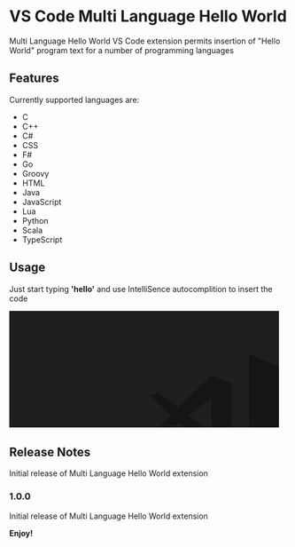 # VS Code Multi Language Hello World

Multi Language Hello World VS Code extension permits insertion of "Hello World"
program text for a number of programming languages

## Features

Currently supported languages are:
- C
- C++
- C#
- CSS
- F#
- Go
- Groovy
- HTML
- Java
- JavaScript
- Lua
- Python
- Scala
- TypeScript

## Usage
Just start typing **'hello'** and use IntelliSence autocomplition to insert the code

![alt text](example.gif) 

## Release Notes

Initial release of Multi Language Hello World extension

### 1.0.0

Initial release of Multi Language Hello World extension

**Enjoy!**
